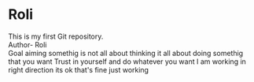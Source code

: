 # Roli
This is my first Git repository.
<br>
Author- Roli
<br>
Goal
aiming somethig is not all about thinking it all about doing somethig that you want 
Trust in yourself and do whatever you want 
I am working in right direction
its ok that's fine
just working 
